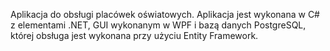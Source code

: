 Aplikacja do obsługi placówek oświatowych.
Aplikacja jest wykonana w C# z elementami .NET, GUI wykonanym w WPF i bazą danych PostgreSQL, której obsługa jest wykonana przy użyciu Entity Framework.

 
